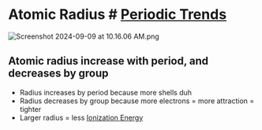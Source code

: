 # Atomic Radius # [Periodic Trends](./../periodic-trends/)
![Screenshot 2024-09-09 at 10.16.06 AM.png](./../screenshot-2024-09-09-at-10.16.06-am.png/)

## Atomic radius increase with period, and decreases by group
- Radius increases by period because more shells duh
- Radius decreases by group because more electrons = more attraction = tighter
- Larger radius = less [Ionization Energy](./../ionization-energy/)

